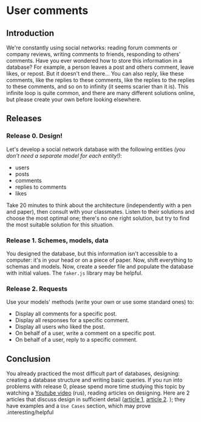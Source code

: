# User comments

## Introduction

We're constantly using social networks: reading forum comments or company reviews, writing comments to friends, responding to others' comments. Have you ever wondered how to store this information in a database? For example, a person leaves a post and others comment, leave likes, or repost. But it doesn't end there... You can also reply, like these comments, like the replies to these comments, like the replies to the replies to these comments, and so on to infinity (it seems scarier than it is). This infinite loop is quite common, and there are many different solutions online, but please create your own before looking elsewhere.


## Releases

### Release 0. Design!

Let's develop a social network database with the following entities *(you don't need a separate model for each entity!)*:
- users
- posts
- comments
- replies to comments
- likes

Take 20 minutes to think about the architecture (independently with a pen and paper), then consult with your classmates. Listen to their solutions and choose the most optimal one; there's no one right solution, but try to find the most suitable solution for this situation.

### Release 1. Schemes, models, data

You designed the database, but this information isn't accessible to a computer: it's in your head or on a piece of paper. Now, shift everything to schemas and models. Now, create a seeder file and populate the database with initial values. The `faker.js` library may be helpful.

### Release 2. Requests
Use your models' methods (write your own or use some standard ones) to:

- Display all comments for a specific post.
- Display all responses for a specific comment.
- Display all users who liked the post.
- On behalf of a user, write a comment on a specific post.
- On behalf of a user, reply to a specific comment.

## Conclusion

You already practiced the most difficult part of databases, designing: creating a database structure and writing basic queries. If you run into problems with release 0, please spend more time studying this topic by watching a [Youtube video](https://www.youtube.com/watch?v=N-sAZB9G9zI) (rus), reading articles on designing. Here are 2 articles that discuss design in sufficient detail ([article 1](https://habr.com/ru/post/535588), [article 2](https://intuit.ru/studies/courses/1001/297/lecture/7409).
); they have examples and a `Use Cases` section, which may prove .interesting/helpful

